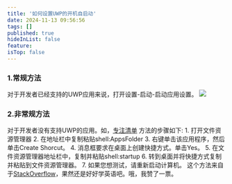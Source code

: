 ```yaml
---
title: '如何设置UWP的开机自启动'
date: 2024-11-13 09:56:56
tags: []
published: true
hideInList: false
feature: 
isTop: false
---
```

### 1.常规方法
对于开发者已经支持的UWP应用来说，打开设置-启动-启动应用设置。
![](https://h-pl.github.io/post-images/1731463170704.jpg)
### 2.非常规方法
对于开发者没有支持UWP的应用。如，[专注清单](https://www.microsoft.com/store/productId/9N8GPB2TK8GB?ocid=pdpshare)
方法的步骤如下:
    1. 打开文件资源管理器
    2. 在地址栏中复制粘贴shell:AppsFolder
    3. 右键单击该应用程序，然后单击Create Shorcut。
    4. 消息框要求在桌面上创建快捷方式。单击Yes。
    5. 在文件资源管理器地址栏中，复制并粘贴shell:startup
    6. 转到桌面并将快捷方式复制并粘贴到文件资源管理器。
    7. 如果您想测试，请重新启动计算机。
这个方法来自于[StackOverflow](https://stackoverflow.com/questions/35940683/uwp-app-start-automatically-at-startup)，果然还是好好学英语吧。哦，我赞了一票。